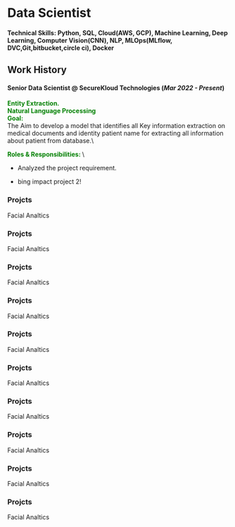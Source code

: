 # Data Scientist

#### Technical Skills: Python, SQL, Cloud(AWS, GCP), Machine Learning, Deep Learning, Computer Vision(CNN), NLP, MLOps(MLflow, DVC,Git,bitbucket,circle ci), Docker

## Work History
#### <b>Senior Data Scientist @ SecureKloud Technologies (_Mar 2022 - Present_)</b>
<span style="color:green; font-weight:bold;">Entity Extraction. </span>\
<span style="color:green; font-weight:bold;">Natural Language Processing  </span>\
<span style="color:green; font-weight:bold;">Goal: </span>\
The Aim to develop a model that identifies all Key information extraction on medical documents and identity patient name for extracting all information about patient from database.\

<span style="color:green; font-weight:bold;">Roles & Responsibilities: </span> \
-	Analyzed the project requirement.

- bing impact project 2!

### Projcts
Facial Analtics

### Projcts
Facial Analtics

### Projcts
Facial Analtics

### Projcts
Facial Analtics

### Projcts
Facial Analtics

### Projcts
Facial Analtics

### Projcts
Facial Analtics

### Projcts
Facial Analtics

### Projcts
Facial Analtics

### Projcts
Facial Analtics
